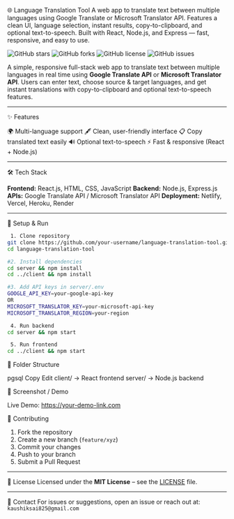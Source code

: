 🌐 Language Translation Tool
A web app to translate text between multiple languages using Google Translate or Microsoft Translator API. Features a clean UI, language selection, instant results, copy-to-clipboard, and optional text-to-speech. Built with React, Node.js, and Express — fast, responsive, and easy to use.

![GitHub stars](https://img.shields.io/github/stars/Koushik23jejje/language-translation-tool?style=social)
![GitHub forks](https://img.shields.io/github/forks/Koushik23jejje/language-translation-tool?style=social)
![GitHub license](https://img.shields.io/github/license/Koushik23jejje/language-translation-tool)
![GitHub issues](https://img.shields.io/github/issues/Koushik23jejje/language-translation-tool)

A simple, responsive full-stack web app to translate text between multiple languages in real time using **Google Translate API** or **Microsoft Translator API**. Users can enter text, choose source & target languages, and get instant translations with copy-to-clipboard and optional text-to-speech features.

---

✨ Features

🌍 Multi-language support
🖋 Clean, user-friendly interface
📋 Copy translated text easily
🔊 Optional text-to-speech
⚡ Fast & responsive (React + Node.js)

---

 🛠 Tech Stack

**Frontend:** React.js, HTML, CSS, JavaScript
**Backend:** Node.js, Express.js
**APIs:** Google Translate API / Microsoft Translator API
**Deployment:** Netlify, Vercel, Heroku, Render

---

 🚀 Setup & Run

```bash
 1. Clone repository
git clone https://github.com/your-username/language-translation-tool.git
cd language-translation-tool

#2. Install dependencies
cd server && npm install
cd ../client && npm install

#3. Add API keys in server/.env
GOOGLE_API_KEY=your-google-api-key
OR
MICROSOFT_TRANSLATOR_KEY=your-microsoft-api-key
MICROSOFT_TRANSLATOR_REGION=your-region

 4. Run backend
cd server && npm start

 5. Run frontend
cd ../client && npm start
```
📂 Folder Structure

pgsql
Copy
Edit
client/   → React frontend
server/   → Node.js backend

📸 Screenshot / Demo

Live Demo: https://your-demo-link.com

🤝 Contributing
1. Fork the repository  
2. Create a new branch (`feature/xyz`)  
3. Commit your changes  
4. Push to your branch  
5. Submit a Pull Request

---

📜 License
Licensed under the **MIT License** – see the [LICENSE](LICENSE) file.

---

📧 Contact
For issues or suggestions, open an issue or reach out at: `kaushiksai825@gmail.com`
